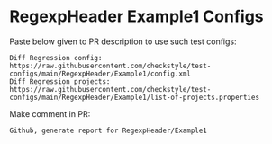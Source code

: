 # RegexpHeader Example1 Configs
Paste below given to PR description to use such test configs:
```
Diff Regression config: https://raw.githubusercontent.com/checkstyle/test-configs/main/RegexpHeader/Example1/config.xml
Diff Regression projects: https://raw.githubusercontent.com/checkstyle/test-configs/main/RegexpHeader/Example1/list-of-projects.properties
```
Make comment in PR:
```
Github, generate report for RegexpHeader/Example1
```
